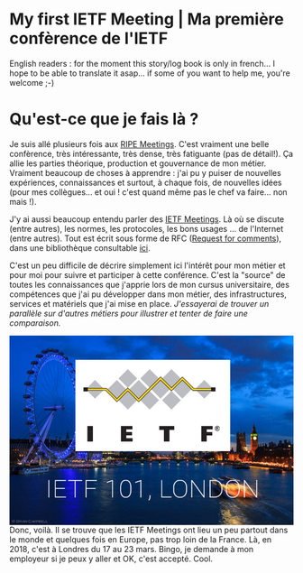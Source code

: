 # My first IETF Meeting | Ma première confèrence de l'IETF

English readers : for the moment this story/log book is only in french... I hope to be able to translate it asap... if some of you want to help me, you're welcome ;-)


# Qu'est-ce que je fais là ?
Je suis allé plusieurs fois aux [RIPE Meetings](https://www.ripe.net/participate/meetings). C'est vraiment une belle confèrence, très intéressante, très dense, très fatiguante (pas de détail!). Ça allie les parties théorique, production et gouvernance de mon métier. Vraiment beaucoup de choses à apprendre : j'ai pu y puiser de nouvelles expériences, connaissances et surtout, à chaque fois, de nouvelles idées (pour mes collègues... et oui ! c'est quand même pas le chef va faire... non mais !).

J'y ai aussi beaucoup entendu parler des [IETF Meetings](https://www.ietf.org/how/meetings/upcoming/). Là où se discute (entre autres), les normes, les protocoles, les bons usages ... de l'Internet (entre autres). Tout est écrit sous forme de RFC ([Request for comments](https://fr.wikipedia.org/wiki/Request_for_comments)), dans une bibliothèque consultable [ici](https://www.rfc-editor.org/).

C'est un peu difficile de décrire simplement ici l'intérêt pour mon métier et pour moi pour suivre et participer à cette conférence. C'est la "source" de toutes les connaissances que j'apprie lors de mon cursus universitaire, des compétences que j'ai pu développer dans mon métier, des infrastructures, services et matériels que j'ai mise en place. *J'essayerai de trouver un parallèle sur d'autres métiers pour illustrer et tenter de faire une comparaison.*

<img src="ietf2018london.png" style="float: right;"/>
Donc, voilà. Il se trouve que les IETF Meetings ont lieu un peu partout dans le monde et quelques fois en Europe, pas trop loin de la France. Là, en 2018, c'est à Londres du 17 au 23 mars. Bingo, je demande à mon employeur si je peux y aller et OK, c'est accepté. Cool.
